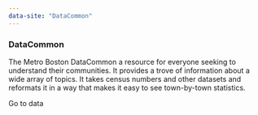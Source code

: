 ```yaml
---
data-site: "DataCommon"
---
```

### DataCommon

The Metro Boston DataCommon a resource for everyone seeking to understand their communities. It provides a trove of information about a wide array of topics. It takes census numbers and other datasets and reformats it in a way that makes it easy to see town-by-town statistics. 

Go to data